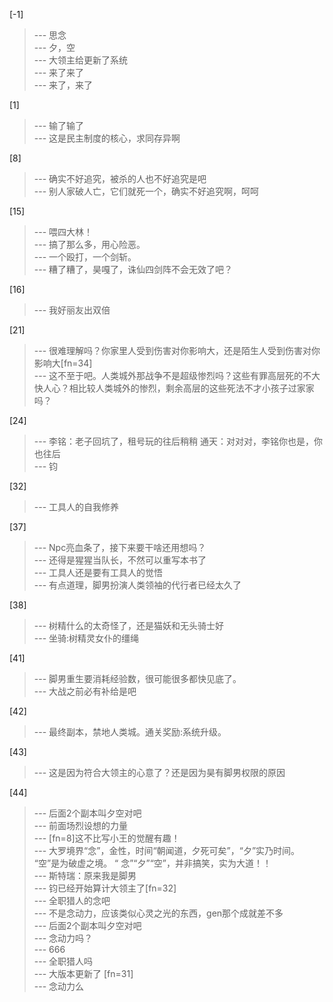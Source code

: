 
[-1] 
>--- 思念<br>
>--- 夕，空<br>
>--- 大领主给更新了系统<br>
>--- 来了来了<br>
>--- 来了，来了<br>

[1] 
>--- 输了输了<br>
>--- 这是民主制度的核心，求同存异啊<br>

[8] 
>--- 确实不好追究，被杀的人也不好追究是吧<br>
>--- 别人家破人亡，它们就死一个，确实不好追究啊，呵呵<br>

[15] 
>--- 喂四大林！<br>
>--- 搞了那么多，用心险恶。<br>
>--- 一个殴打，一个剑斩。<br>
>--- 糟了糟了，昊嘎了，诛仙四剑阵不会无效了吧？<br>

[16] 
>--- 我好丽友出双倍<br>

[21] 
>--- 很难理解吗？你家里人受到伤害对你影响大，还是陌生人受到伤害对你影响大[fn=34]<br>
>--- 这不至于吧。人类城外那战争不是超级惨烈吗？这些有罪高层死的不大快人心？相比较人类城外的惨烈，剩余高层的这些死法不才小孩子过家家吗？<br>

[24] 
>--- 李铭：老子回坑了，租号玩的往后稍稍
通天：对对对，李铭你也是，你也往后<br>
>--- 钧<br>

[32] 
>--- 工具人的自我修养<br>

[37] 
>--- Npc亮血条了，接下来要干啥还用想吗？<br>
>--- 还得是猩猩当队长，不然可以重写本书了<br>
>--- 工具人还是要有工具人的觉悟<br>
>--- 有点道理，脚男扮演人类领袖的代行者已经太久了<br>

[38] 
>--- 树精什么的太奇怪了，还是猫妖和无头骑士好<br>
>--- 坐骑:树精灵女仆的缰绳<br>

[41] 
>--- 脚男重生要消耗经验数，很可能很多都快见底了。<br>
>--- 大战之前必有补给是吧<br>

[42] 
>--- 最终副本，禁地人类城。通关奖励:系统升级。<br>

[43] 
>--- 这是因为符合大领主的心意了？还是因为昊有脚男权限的原因<br>

[44] 
>--- 后面2个副本叫夕空对吧<br>
>--- 前面场烈设想的力量<br>
>--- [fn=8]这不比写小王的觉醒有趣！<br>
>--- 大罗境界“念”，金性，时间“朝闻道，夕死可矣”，“夕”实乃时间。 “空”是为破虚之境。 “ 念”“夕”“空”，并非搞笑，实为大道！！<br>
>--- 斯特瑞：原来我是脚男<br>
>--- 钧已经开始算计大领主了[fn=32]<br>
>--- 全职猎人的念吧<br>
>--- 不是念动力，应该类似心灵之光的东西，gen那个成就差不多<br>
>--- 后面2个副本叫夕空对吧<br>
>--- 念动力吗？<br>
>--- 666<br>
>--- 全职猎人吗<br>
>--- 大版本更新了 [fn=31]<br>
>--- 念动力么<br>
